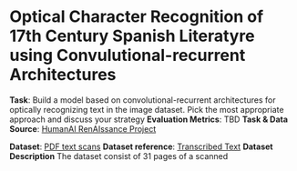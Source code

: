 # Optical Character Recognition of 17th Century Spanish Literatyre using Convulutional-recurrent Architectures

**Task**: Build a model based on convolutional-recurrent architectures for optically recognizing text in the image dataset. Pick the most appropriate approach and discuss your strategy 
**Evaluation Metrics**: TBD
**Task & Data Source**: [HumanAI RenAIssance Project](https://humanai.foundation/gsoc/projects/2024/project_RenAIssance.html)

**Dataset**: [PDF text scans](text-extract.pdf)
**Dataset reference**: [Transcribed Text](text-transcription.docx)
**Dataset Description**
The dataset consist of 31 pages of a scanned
